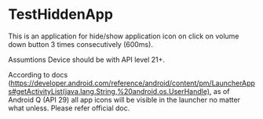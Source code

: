 # TestHiddenApp
This is an application for hide/show application icon on click on volume down button 3 times consecutively (600ms).

Assumtions
Device should be with API level 21+.

According to docs (https://developer.android.com/reference/android/content/pm/LauncherApps#getActivityList(java.lang.String,%20android.os.UserHandle), as of Android Q (API 29) all app icons will be visible in the launcher no matter what unless. Please refer official doc.




